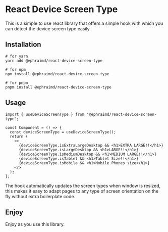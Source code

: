 # React Device Screen Type

This is a simple to use react library that offers a simple hook with which you
can detect the device screen type easily.

## Installation

```shell
# for yarn
yarn add @ephraimd/react-device-screen-type
```

```shell
# for npm
npm install @ephraimd/react-device-screen-type
```

```shell
# for pnpm
pnpm install @ephraimd/react-device-screen-type
```

## Usage

```tsx
import { useDeviceScreenType } from "@ephraimd/react-device-screen-type";

const Component = () => {
  const deviceScreenType = useDeviceScreenType();
  return (
    <>
      {deviceScreenType.isExtraLargeDesktop && <h1>EXTRA LARGE!!</h1>}
      {deviceScreenType.isLargeDesktop && <h1>LARGE!!</h1>}
      {deviceScreenType.isMediumDesktop && <h1>MEDIUM LARGE!!</h1>}
      {deviceScreenType.isTablet && <h1>Tablet Size!!</h1>}
      {deviceScreenType.isMobile && <h1>Mobile Phones size</h1>}
    </>
  );
};
```

The hook automatically updates the screen types when window is resized, this makes it easy to adapt pages to any type of screen orientation on the fly without extra boilerplate code.

## Enjoy
Enjoy as you use this library.